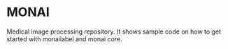 # MONAI
Medical image processing repository. It shows sample code on how to get started with monailabel and monai core.
